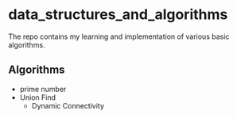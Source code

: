 # data_structures_and_algorithms

The repo contains my learning and implementation of various basic algorithms. 

## Algorithms

- prime number
- Union Find
  - Dynamic Connectivity